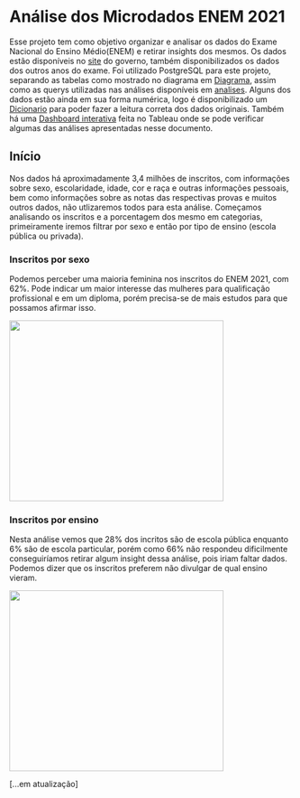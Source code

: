 # Análise dos Microdados ENEM 2021

Esse projeto tem como objetivo organizar e analisar os dados do Exame Nacional do Ensino Médio(ENEM) e retirar insights dos mesmos. Os dados estão disponíveis no [site][1] do governo, também disponibilizados os dados dos outros anos do exame.
Foi utilizado PostgreSQL para este projeto, separando as tabelas como mostrado no diagrama em [Diagrama][2], assim como as querys utilizadas nas análises disponíveis em [analises][3]. Alguns dos dados estão ainda em sua forma numérica, logo é disponibilizado um [Dicionario][4] para poder fazer a leitura correta dos dados originais. Também há uma [Dashboard interativa][5] feita no Tableau onde se pode verificar algumas das análises apresentadas nesse documento.

## Início

Nos dados há aproximadamente 3,4 milhões de inscritos, com informações sobre sexo, escolaridade, idade, cor e raça e outras informações pessoais, bem como informações sobre as notas das respectivas provas e muitos outros dados, não utlizaremos todos para esta análise. Começamos analisando os inscritos e a porcentagem dos mesmo em categorias, primeiramente iremos filtrar por sexo e então por tipo de ensino (escola pública ou privada).

### Inscritos por sexo

Podemos perceber uma maioria feminina nos inscritos do ENEM 2021, com 62%. Pode indicar um maior interesse das mulheres para qualificação profissional e em um diploma, porém precisa-se de mais estudos para que possamos afirmar isso.

<img src="https://user-images.githubusercontent.com/47762518/229629047-193fb6d1-ec01-4454-a899-b306c64fda69.png" width="380" height="320">

### Inscritos por ensino

Nesta análise vemos que 28% dos incritos são de escola pública enquanto 6% são de escola particular, porém como 66% não respondeu dificilmente conseguiríamos retirar algum insight dessa análise, pois iriam faltar dados. Podemos dizer que os inscritos preferem não divulgar de qual ensino vieram.

<img src="https://user-images.githubusercontent.com/47762518/229628304-81e6ed99-0cac-40de-919a-a8f13bc0bb1a.png" width="380" height="320">







[...em atualização]

[1]: https://www.gov.br/inep/pt-br/acesso-a-informacao/dados-abertos/microdados/enem
[2]: https://github.com/alinehafner/Projetos-An-lise-de-Dados/blob/main/Microdados%20ENEM%202021/Diagrama.jpg
[3]: https://github.com/alinehafner/Projetos-An-lise-de-Dados/blob/main/Microdados%20ENEM%202021/analises.sql
[4]: https://github.com/alinehafner/Projetos-An-lise-de-Dados/tree/main/Microdados%20ENEM%202021/Dicionario
[5]: https://public.tableau.com/app/profile/aline2459/viz/Microdados_ENEM_2021/MicrodadosENEM2021?publish=yes

